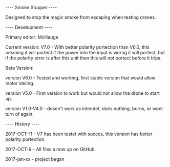 ---- Smoke Stopper ----

Designed to stop the magic smoke from escaping when testing drones.

---- Development ----

Primary editor: McHauge

Current version: 	V7.0 - With better polarity portection than V6.0, 
this meaning it will portect if the power into the input is worng it will portect, 
but if the polarity error is after this unit then this will not portect before it trips.

Beta Version: 		

version V6.0 - Tested and working, first stable version that would allow moter ideling.

version V5.0 - First version to work but would not allow the drone to start up.

version V1.0-V4.0 - dosen't work as intendet, does nothing, burns, or wont turn of again.



---- History ----

2017-OCT-11 - V7 has been testet with succes, this version has better polarity portection.

2017-OCT-9 - All files a now up on GitHub.

2017-jan-xx - project began
